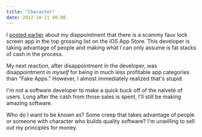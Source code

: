 ```yaml
---
title: "Character"
date: 2012-10-21 00:00
---
```


<import><p>I <a href="https://alpha.app.net/ashfurrow/post/1124726">posted earlier</a> about my disppointment that there is a scammy faux lock screen app in the top grossing list on the iOS App Store. This developer is taking advantage of people and making what I can only assume is fat stacks of cash in the process.</p>

<p>My next reaction, after disappointment in the developer, was disappointment in <em>myself</em> for being in much less profitable app categories than "Fake Apps." However, I almost immediately realized that's stupid.</p>

<p>I'm not a software developer to make a quick buck off of the naïveté of users. Long after the cash from those sales is spent, I'll still be making amazing software. </p>

<p>Who do I want to be known as? Some creep that takes advantage of people or someone with character who builds quality software? I'm unwilling to sell out my principles for money.</p></import>

<!-- more -->

